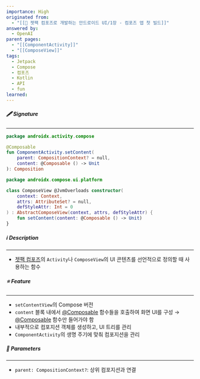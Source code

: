 ```yaml
---
importance: High
originated from:
  - "[[📘 젯팩 컴포즈로 개발하는 안드로이드 UI/1장 - 컴포즈 앱 첫 빌드]]"
answered by:
  - OpenAI
parent pages:
  - "[[ComponentActivity]]"
  - "[[ComposeView]]"
tags:
  - Jetpack
  - Compose
  - 컴포즈
  - Kotlin
  - API
  - fun
learned:
---
```

##### 🖋️ Signature
---
```Kotlin
package androidx.activity.compose

@Composable
fun ComponentActivity.setContent(
    parent: CompositionContext? = null,
    content: @Composable () -> Unit
): Composition
```

```Kotlin
package androidx.compose.ui.platform

class ComposeView @JvmOverloads constructor(
    context: Context,
    attrs: AttributeSet? = null,
    defStyleAttr: Int = 0
) : AbstractComposeView(context, attrs, defStyleAttr) {
	fun setContent(content: @Composable () -> Unit)
}
```

##### ℹ️ Description
---
- [젯팩 컴포즈](젯팩%20컴포즈.md)의 `Activity`나 `ComposeView`의 UI 콘텐츠를 선언적으로 정의할 때 사용하는 함수

##### ⭐️ Feature
---
- `setContentView`의 Compose 버전
- `content` 블록 내에서 [@Composable](@Composable.md) 함수들을 호출하여 화면 UI를 구성
  → [@Composable](@Composable.md) 함수만 들어가야 함
- 내부적으로 컴포지션 객체를 생성하고, UI 트리를 관리
- `ComponentActivity`의 생명 주기에 맞춰 컴포지션을 관리

##### 🧩 Parameters
---
- `parent: CompositionContext?`: 상위 컴포지션과 연결
